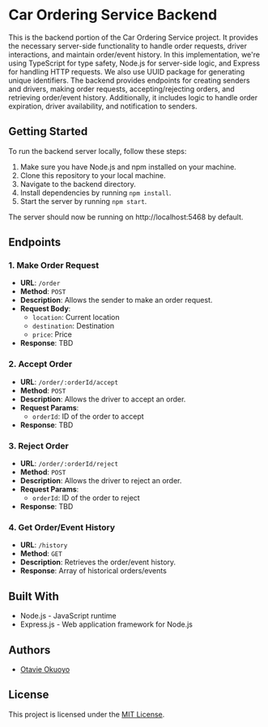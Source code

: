 # Car Ordering Service Backend

This is the backend portion of the Car Ordering Service project. It provides the necessary server-side functionality to handle order requests, driver interactions, and maintain order/event history. In this implementation, we're using TypeScript for type safety, Node.js for server-side logic, and Express for handling HTTP requests. We also use UUID package for generating unique identifiers. The backend provides endpoints for creating senders and drivers, making order requests, accepting/rejecting orders, and retrieving order/event history. Additionally, it includes logic to handle order expiration, driver availability, and notification to senders.

## Getting Started

To run the backend server locally, follow these steps:

1. Make sure you have Node.js and npm installed on your machine.
2. Clone this repository to your local machine.
3. Navigate to the backend directory.
4. Install dependencies by running `npm install`.
5. Start the server by running `npm start`.

The server should now be running on http://localhost:5468 by default.

## Endpoints

### 1. Make Order Request

- **URL**: `/order`
- **Method**: `POST`
- **Description**: Allows the sender to make an order request.
- **Request Body**:
  - `location`: Current location
  - `destination`: Destination
  - `price`: Price
- **Response**: TBD

### 2. Accept Order

- **URL**: `/order/:orderId/accept`
- **Method**: `POST`
- **Description**: Allows the driver to accept an order.
- **Request Params**:
  - `orderId`: ID of the order to accept
- **Response**: TBD

### 3. Reject Order

- **URL**: `/order/:orderId/reject`
- **Method**: `POST`
- **Description**: Allows the driver to reject an order.
- **Request Params**:
  - `orderId`: ID of the order to reject
- **Response**: TBD

### 4. Get Order/Event History

- **URL**: `/history`
- **Method**: `GET`
- **Description**: Retrieves the order/event history.
- **Response**: Array of historical orders/events

## Built With

- Node.js - JavaScript runtime
- Express.js - Web application framework for Node.js

## Authors

- [Otavie Okuoyo](https://github.com/Otavie)

## License

This project is licensed under the [MIT License](LICENSE).
